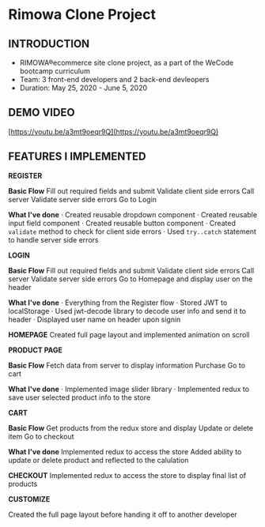 # Rimowa Clone Project


## INTRODUCTION
- RIMOWA®ecommerce site clone project, as a part of the WeCode bootcamp curriculum
- Team: 3 front-end developers and 2 back-end devleopers
- Duration: May 25, 2020 - June 5, 2020


## DEMO VIDEO
[https://youtu.be/a3mt9oeqr9Q](https://youtu.be/a3mt9oeqr9Q)


## FEATURES I IMPLEMENTED

**REGISTER**

**Basic Flow**
Fill out required fields and submit
Validate client side errors
Call server
Validate server side errors
Go to Login

**What I've done**
·  Created reusable dropdown component
·  Created reusable input field component
·  Created reusable button component 
·  Created `validate` method to check for client side errors
·  Used `try..catch` statement to handle server side errors


**LOGIN**

**Basic Flow**
Fill out required fields and submit
Validate client side errors
Call server
Validate server side errors
Go to Homepage and display user on the header

**What I've done**
·  Everything from the Register flow
·  Stored JWT to localStorage
·  Used jwt-decode library to decode user info and send it to header
·  Displayed user name on header upon signin


**HOMEPAGE**
Created full page layout and implemented animation on scroll


**PRODUCT PAGE**

**Basic Flow**
Fetch data from server to display information
Purchase
Go to cart

**What I've done**
·  Implemented image slider library
·  Implemented redux to save user selected product info to the store


**CART**

**Basic Flow**
Get products from the redux store and display
Update or delete item
Go to checkout

**What I've done**
Implemented redux to access the store
Added ability to update or delete product and reflected to the calulation


**CHECKOUT**
Implemented redux to access the store to display final list of products


**CUSTOMIZE**

Created the full page layout before handing it off to another developer
